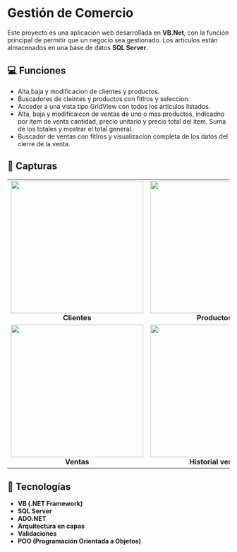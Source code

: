 # Gestión de Comercio

Este proyecto es una aplicación web desarrollada en **VB.Net**, con la función principal de permitir que un negocio sea gestionado. Los artículos están almacenados en una base de datos **SQL Server**.

## 💻 Funciones

- Alta,baja y modificacion de clientes y productos.
- Buscadores de cleintes y productos con fitlros y seleccion.
- Acceder a una vista tipo GridView con todos los artículos listados.
- Alta, baja y modificaicon de ventas de uno o mas productos, indicadno por item de venta cantidad, precio unitario y precio total del item. Suma de los totales y mostrar el total general.
- Buscador de ventas con fitlros y visualizacion completa de los datos del cierre de la venta.

<h2>📸 Capturas</h2>

<table>
  <tr>
    <td align="center">
      <img src="https://github.com/jxagus/GestorComercial_VBNet/blob/master/ExamenTacticaSoft/Screamshots/Clientes.png" width="300"/><br/>
      <b>Clientes</b>
    </td>
    <td align="center">
      <img src="https://github.com/jxagus/GestorComercial_VBNet/blob/master/ExamenTacticaSoft/Screamshots/Productos.png?raw=true" width="300"/><br/>
      <b>Productoss</b>
    </td>
  </tr>
  <tr>
    <td align="center">
      <img src="https://github.com/jxagus/GestorComercial_VBNet/blob/master/ExamenTacticaSoft/Screamshots/Ventas.png?raw=true" width="300"/><br/>
      <b>Ventas</b>
    </td>
    <td align="center">
      <img src="https://github.com/jxagus/GestorComercial_VBNet/blob/master/ExamenTacticaSoft/Screamshots/Historial.png?raw=true" width="300"/><br/>
      <b>Historial ventas</b>
    </td>
  </tr>
</table>


## 🧰 Tecnologías 

- **VB (.NET Framework)**
- **SQL Server**
- **ADO.NET** 
- **Arquitectura en capas**
- **Validaciones**
- **POO (Programación Orientada a Objetos)**
